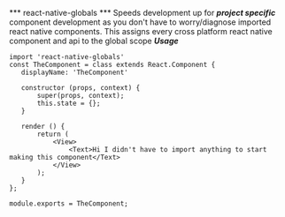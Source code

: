 *** react-native-globals ***
Speeds development up for ***project specific*** component development as you don't have to worry/diagnose imported react native components.
This assigns every cross platform react native component and api to the global scope
***Usage***

 ```
import 'react-native-globals'
const TheComponent = class extends React.Component {
    displayName: 'TheComponent'

    constructor (props, context) {
        super(props, context);
        this.state = {};
    }

    render () {
        return (
            <View>
                <Text>Hi I didn't have to import anything to start making this component</Text>
            </View>
        );
    }
};

module.exports = TheComponent;

```